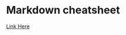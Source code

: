 # Markdown cheatsheet
[Link Here](https://github.com/adam-p/markdown-here/wiki/Markdown-Cheatsheet#links)